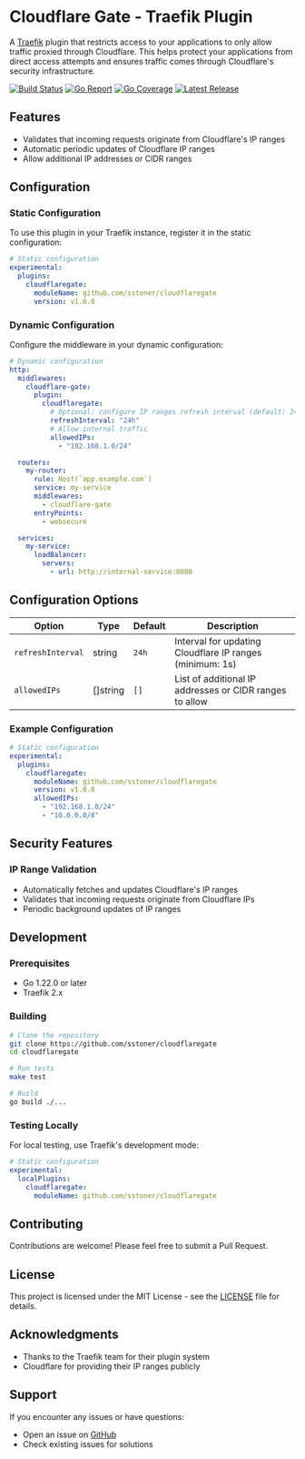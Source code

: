 # Cloudflare Gate - Traefik Plugin

A [Traefik](https://traefik.io) plugin that restricts access to your applications to only allow traffic proxied through Cloudflare. This helps protect your applications from direct access attempts and ensures traffic comes through Cloudflare's security infrastructure.

[![Build Status](https://github.com/sstoner/cloudflaregate/actions/workflows/main.yml/badge.svg?branch=main)](https://github.com/sstoner/cloudflaregate/actions)  [![Go Report](https://goreportcard.com/badge/github.com/sstoner/cloudflaregate)](https://goreportcard.com/report/github.com/sstoner/cloudflaregate)  [![Go Coverage](https://github.com/sstoner/cloudflaregate/wiki/coverage.svg)](https://raw.githack.com/wiki/sstoner/cloudflaregate/coverage.html)  [![Latest Release](https://img.shields.io/github/v/release/sstoner/cloudflaregate)](https://github.com/sstoner/cloudflaregate/releases/latest)

## Features

- Validates that incoming requests originate from Cloudflare's IP ranges
- Automatic periodic updates of Cloudflare IP ranges
- Allow additional IP addresses or CIDR ranges

## Configuration

### Static Configuration

To use this plugin in your Traefik instance, register it in the static configuration:

```yaml
# Static configuration
experimental:
  plugins:
    cloudflaregate:
      moduleName: github.com/sstoner/cloudflaregate
      version: v1.0.0
```

### Dynamic Configuration

Configure the middleware in your dynamic configuration:

```yaml
# Dynamic configuration
http:
  middlewares:
    cloudflare-gate:
      plugin:
        cloudflaregate:
          # Optional: configure IP ranges refresh interval (default: 24h)
          refreshInterval: "24h"
          # Allow internal traffic
          allowedIPs:
            - "192.168.1.0/24"

  routers:
    my-router:
      rule: Host(`app.example.com`)
      service: my-service
      middlewares:
        - cloudflare-gate
      entryPoints:
        - websecure

  services:
    my-service:
      loadBalancer:
        servers:
          - url: http://internal-service:8080
```

## Configuration Options

| Option           | Type       | Default | Description                                                  |
|-----------------|------------|---------|--------------------------------------------------------------|
| `refreshInterval`| string    | `24h`   | Interval for updating Cloudflare IP ranges (minimum: 1s)     |
| `allowedIPs`    | []string   | `[]`    | List of additional IP addresses or CIDR ranges to allow      |

### Example Configuration

```yaml
# Static configuration
experimental:
  plugins:
    cloudflaregate:
      moduleName: github.com/sstoner/cloudflaregate
      version: v1.0.0
      allowedIPs:
        - "192.168.1.0/24"
        - "10.0.0.0/8"
```

## Security Features

### IP Range Validation
- Automatically fetches and updates Cloudflare's IP ranges
- Validates that incoming requests originate from Cloudflare IPs
- Periodic background updates of IP ranges


## Development

### Prerequisites
- Go 1.22.0 or later
- Traefik 2.x

### Building
```bash
# Clone the repository
git clone https://github.com/sstoner/cloudflaregate
cd cloudflaregate

# Run tests
make test

# Build
go build ./...
```

### Testing Locally

For local testing, use Traefik's development mode:

```yaml
# Static configuration
experimental:
  localPlugins:
    cloudflaregate:
      moduleName: github.com/sstoner/cloudflaregate
```

## Contributing

Contributions are welcome! Please feel free to submit a Pull Request.

## License

This project is licensed under the MIT License - see the [LICENSE](LICENSE) file for details.

## Acknowledgments

- Thanks to the Traefik team for their plugin system
- Cloudflare for providing their IP ranges publicly

## Support

If you encounter any issues or have questions:
- Open an issue on [GitHub](https://github.com/sstoner/cloudflaregate/issues)
- Check existing issues for solutions
